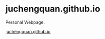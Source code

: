 # juchengquan.github.io

Personal Webpage. 

[juchengquan.github.io](http://juchengquan.github.io/)
